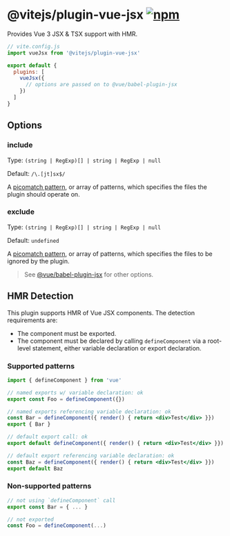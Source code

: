 # @vitejs/plugin-vue-jsx [![npm](https://img.shields.io/npm/v/@vitejs/plugin-vue-jsx.svg)](https://npmjs.com/package/@vitejs/plugin-vue-jsx)

Provides Vue 3 JSX & TSX support with HMR.

```js
// vite.config.js
import vueJsx from '@vitejs/plugin-vue-jsx'

export default {
  plugins: [
    vueJsx({
      // options are passed on to @vue/babel-plugin-jsx
    })
  ]
}
```

## Options

### include

Type: `(string | RegExp)[] | string | RegExp | null`

Default: `/\.[jt]sx$/`

A [picomatch pattern](https://github.com/micromatch/picomatch), or array of patterns, which specifies the files the plugin should operate on.

### exclude

Type: `(string | RegExp)[] | string | RegExp | null`

Default: `undefined`

A [picomatch pattern](https://github.com/micromatch/picomatch), or array of patterns, which specifies the files to be ignored by the plugin.

> See [@vue/babel-plugin-jsx](https://github.com/vuejs/jsx-next) for other options.

## HMR Detection

This plugin supports HMR of Vue JSX components. The detection requirements are:

- The component must be exported.
- The component must be declared by calling `defineComponent` via a root-level statement, either variable declaration or export declaration.

### Supported patterns

```jsx
import { defineComponent } from 'vue'

// named exports w/ variable declaration: ok
export const Foo = defineComponent({})

// named exports referencing variable declaration: ok
const Bar = defineComponent({ render() { return <div>Test</div> }})
export { Bar }

// default export call: ok
export default defineComponent({ render() { return <div>Test</div> }})

// default export referencing variable declaration: ok
const Baz = defineComponent({ render() { return <div>Test</div> }})
export default Baz
```

### Non-supported patterns

```jsx
// not using `defineComponent` call
export const Bar = { ... }

// not exported
const Foo = defineComponent(...)
```
